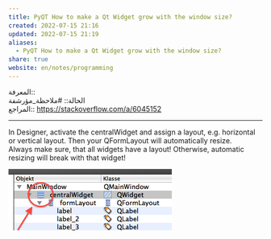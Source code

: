 ```yaml
---  
title: PyQT How to make a Qt Widget grow with the window size?  
created: 2022-07-15 21:16  
updated: 2022-07-15 21:19  
aliases:  
  - PyQT How to make a Qt Widget grow with the window size?  
share: true  
website: en/notes/programming  
---  
```

  
المعرفة::  
الحالة:: #ملاحظة_مؤرشفة  
المراجع:: <https://stackoverflow.com/a/6045152>  
  
---  
  
In Designer, activate the centralWidget and assign a layout, e.g. horizontal or vertical layout. Then your QFormLayout will automatically resize.  
Always make sure, that all widgets have a layout! Otherwise, automatic resizing will break with that widget!  
  
![](../../../Pasted%20image%2020220715211824.png)  

